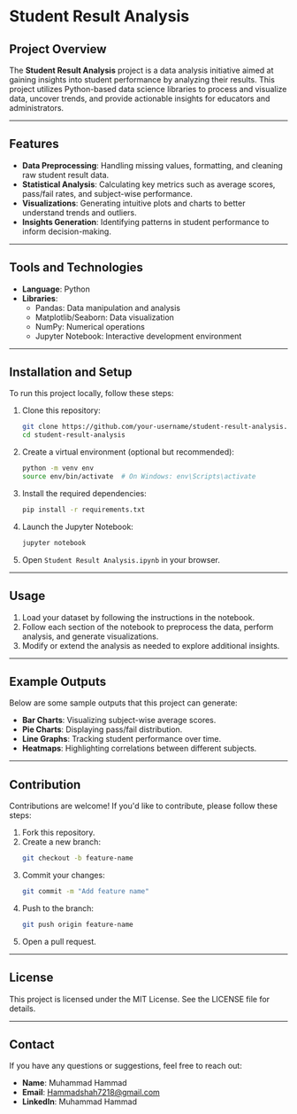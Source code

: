 # Student Result Analysis

## Project Overview
The **Student Result Analysis** project is a data analysis initiative aimed at gaining insights into student performance by analyzing their results. This project utilizes Python-based data science libraries to process and visualize data, uncover trends, and provide actionable insights for educators and administrators.

---

## Features
- **Data Preprocessing**: Handling missing values, formatting, and cleaning raw student result data.
- **Statistical Analysis**: Calculating key metrics such as average scores, pass/fail rates, and subject-wise performance.
- **Visualizations**: Generating intuitive plots and charts to better understand trends and outliers.
- **Insights Generation**: Identifying patterns in student performance to inform decision-making.

---

## Tools and Technologies
- **Language**: Python
- **Libraries**:
  - Pandas: Data manipulation and analysis
  - Matplotlib/Seaborn: Data visualization
  - NumPy: Numerical operations
  - Jupyter Notebook: Interactive development environment

---

## Installation and Setup
To run this project locally, follow these steps:

1. Clone this repository:
   ```bash
   git clone https://github.com/your-username/student-result-analysis.git
   cd student-result-analysis
   ```
2. Create a virtual environment (optional but recommended):
   ```bash
   python -m venv env
   source env/bin/activate  # On Windows: env\Scripts\activate
   ```
3. Install the required dependencies:
   ```bash
   pip install -r requirements.txt
   ```
4. Launch the Jupyter Notebook:
   ```bash
   jupyter notebook
   ```
5. Open `Student Result Analysis.ipynb` in your browser.

---

## Usage
1. Load your dataset by following the instructions in the notebook.
2. Follow each section of the notebook to preprocess the data, perform analysis, and generate visualizations.
3. Modify or extend the analysis as needed to explore additional insights.

---

## Example Outputs
Below are some sample outputs that this project can generate:
- **Bar Charts**: Visualizing subject-wise average scores.
- **Pie Charts**: Displaying pass/fail distribution.
- **Line Graphs**: Tracking student performance over time.
- **Heatmaps**: Highlighting correlations between different subjects.

---

## Contribution
Contributions are welcome! If you'd like to contribute, please follow these steps:

1. Fork this repository.
2. Create a new branch:
   ```bash
   git checkout -b feature-name
   ```
3. Commit your changes:
   ```bash
   git commit -m "Add feature name"
   ```
4. Push to the branch:
   ```bash
   git push origin feature-name
   ```
5. Open a pull request.

---

## License
This project is licensed under the MIT License. See the LICENSE file for details.

---

## Contact
If you have any questions or suggestions, feel free to reach out:

- **Name**: Muhammad Hammad
- **Email**: Hammadshah7218@gmail.com
- **LinkedIn**: Muhammad Hammad
